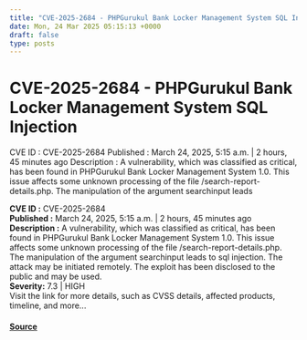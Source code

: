 ```yaml
---
title: "CVE-2025-2684 - PHPGurukul Bank Locker Management System SQL Injection"
date: Mon, 24 Mar 2025 05:15:13 +0000
draft: false
type: posts
---
```

# CVE-2025-2684 - PHPGurukul Bank Locker Management System SQL Injection





 CVE ID : CVE-2025-2684 Published : March 24, 2025, 5:15 a.m. | 2 hours, 45 minutes ago Description : A vulnerability, which was classified as critical, has been found in PHPGurukul Bank Locker Management System 1.0. This issue affects some unknown processing of the file /search-report-details.php. The manipulation of the argument searchinput leads

**CVE ID :** CVE-2025-2684  
**Published :** March 24, 2025, 5:15 a.m. | 2 hours, 45 minutes ago  
**Description :** A vulnerability, which was classified as critical, has been found in PHPGurukul Bank Locker Management System 1.0. This issue affects some unknown processing of the file /search-report-details.php. The manipulation of the argument searchinput leads to sql injection. The attack may be initiated remotely. The exploit has been disclosed to the public and may be used.  
**Severity:** 7.3 | HIGH  
Visit the link for more details, such as CVSS details, affected products, timeline, and more...

#### [Source](https://cvefeed.io/vuln/detail/CVE-2025-2684)

